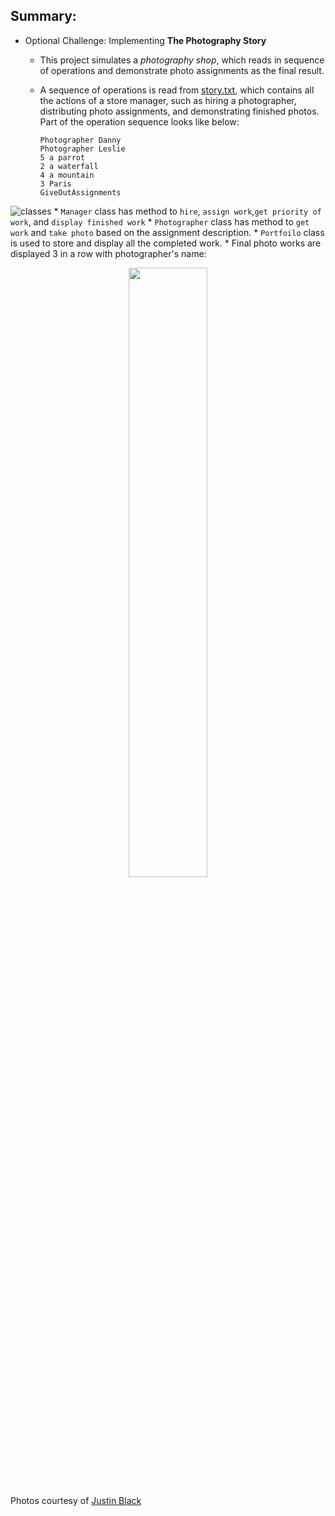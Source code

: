 ## Summary:

- Optional Challenge: Implementing __The Photography Story__  

	* This project simulates a _photography shop_, which reads in sequence of operations and demonstrate photo assignments as the final result. 

	* A sequence of operations is read from [story.txt](https://github.com/GrandPa300/Udacity-Intro-to-Java-Programming/blob/master/story.txt), which contains all the actions of a store manager, such as hiring a photographer, distributing photo assignments, and demonstrating finished photos. Part of the operation sequence looks like below:
		```
		Photographer Danny
		Photographer Leslie
		5 a parrot
		2 a waterfall
		4 a mountain
		3 Paris
		GiveOutAssignments
		```
![classes](http://i.imgur.com/bXd146R.jpg)
	* `Manager` class has method to `hire`, `assign work`,`get priority of work`, and `display finished work`
	* `Photographer` class has method to `get work` and `take photo` based on the assignment description.
	* `Portfoilo` class is used to store and display all the completed work.
	* Final photo works are displayed 3 in a row with photographer's name:

<div align=center>
      <img src="http://i.imgur.com/cPEanz6.jpg"
         width="50%" height="50%" />
  </div>

 
 Photos courtesy of [Justin Black](http://www.justinblackphotos.com/world4.html)